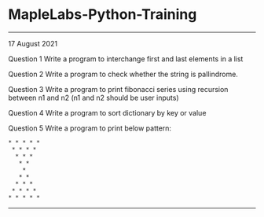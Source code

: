 # MapleLabs-Python-Training


---------------------------------------------------------------------------------------------------
17 August 2021

Question 1
Write a program to interchange first and last elements in a list

Question 2
Write a program to check whether the string is pallindrome.

Question 3
Write a program to print fibonacci series using recursion between 
n1 and n2 (n1 and n2 should be user inputs)

Question 4
Write a program to sort dictionary by key or value

Question 5
Write a program  to print below pattern:
	
	* * * * *
	 * * * *
	  * * *
	   * *
	    *
	   * *
	  * * *
	 * * * *
	* * * * *
  
---------------------------------------------------------------------------------------------------
